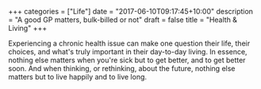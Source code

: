 +++
categories = ["Life"]
date = "2017-06-10T09:17:45+10:00"
description = "A good GP matters, bulk-billed or not"
draft = false
title = "Health & Living"
+++

Experiencing a chronic health issue can make one question their life, their choices, and what's truly important in their day-to-day living. In essence, nothing else matters when you're sick but to get better, and to get better soon. And when thinking, or rethinking, about the future, nothing else matters but to live happily and to live long.